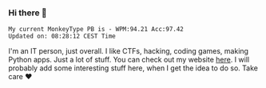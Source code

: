 ### Hi there 👋
<!-- PB START -->
```
My current MonkeyType PB is - WPM:94.21 Acc:97.42
Updated on: 08:28:12 CEST Time
```
<!-- PB END -->
I'm an IT person, just overall. I like CTFs, hacking, coding games, making Python apps. Just a lot of stuff.
You can check out my website [here](https://skill3472.github.io/).
I will probably add some interesting stuff here, when I get the idea to do so. Take care ❤️
